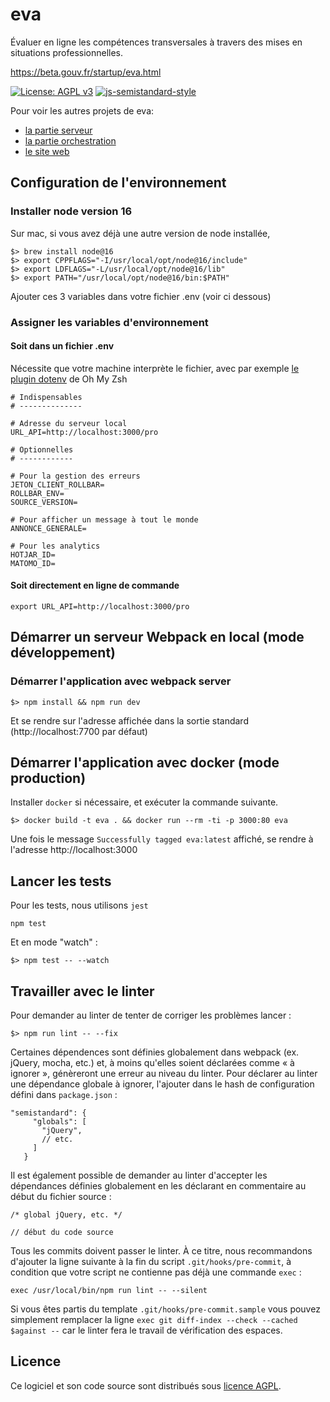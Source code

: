 # eva

Évaluer en ligne les compétences transversales à travers des mises en situations professionnelles.

https://beta.gouv.fr/startup/eva.html

[![License: AGPL v3](https://img.shields.io/badge/License-AGPL%20v3-blue.svg)](https://www.gnu.org/licenses/agpl-3.0)
[![js-semistandard-style](https://img.shields.io/badge/code%20style-semistandard-brightgreen.svg?style=flat-square)](https://github.com/Flet/semistandard)

Pour voir les autres projets de eva:

- [la partie serveur](https://github.com/betagouv/eva-serveur)
- [la partie orchestration](https://github.com/betagouv/eva-orchestrateur)
- [le site web](https://github.com/betagouv/eva-www)

## Configuration de l'environnement

### Installer node version 16

Sur mac, si vous avez déjà une autre version de node installée,

```
$> brew install node@16
$> export CPPFLAGS="-I/usr/local/opt/node@16/include"
$> export LDFLAGS="-L/usr/local/opt/node@16/lib"
$> export PATH="/usr/local/opt/node@16/bin:$PATH"
```

Ajouter ces 3 variables dans votre fichier .env (voir ci dessous)

### Assigner les variables d'environnement

#### Soit dans un fichier .env

Nécessite que votre machine interprète le fichier, avec par exemple [le plugin dotenv](https://github.com/ohmyzsh/ohmyzsh/tree/master/plugins/dotenv) de Oh My Zsh

```
# Indispensables
# --------------

# Adresse du serveur local
URL_API=http://localhost:3000/pro

# Optionnelles
# ------------

# Pour la gestion des erreurs
JETON_CLIENT_ROLLBAR=
ROLLBAR_ENV=
SOURCE_VERSION=

# Pour afficher un message à tout le monde
ANNONCE_GENERALE=

# Pour les analytics
HOTJAR_ID=
MATOMO_ID=
```

#### Soit directement en ligne de commande

```
export URL_API=http://localhost:3000/pro
```

## Démarrer un serveur Webpack en local (mode développement)


### Démarrer l'application avec webpack server

```
$> npm install && npm run dev
```

Et se rendre sur l'adresse affichée dans la sortie standard (http://localhost:7700 par défaut)

## Démarrer l'application avec docker (mode production)

Installer `docker` si nécessaire, et exécuter la commande suivante.

```
$> docker build -t eva . && docker run --rm -ti -p 3000:80 eva
```

Une fois le message `Successfully tagged eva:latest` affiché, se rendre à l'adresse http://localhost:3000

## Lancer les tests

Pour les tests, nous utilisons `jest`

```
npm test
```

Et en mode "watch" :

```
$> npm test -- --watch
```

## Travailler avec le linter

Pour demander au linter de tenter de corriger les problèmes lancer :

```
$> npm run lint -- --fix
```

Certaines dépendences sont définies globalement dans webpack (ex. jQuery, mocha, etc.) et, à moins qu'elles soient déclarées comme « à ignorer », génèreront une erreur au niveau du linter. Pour déclarer au linter une dépendance globale à ignorer, l'ajouter dans le hash de configuration défini dans `package.json` :

```
"semistandard": {
     "globals": [
       "jQuery",
       // etc.
     ]
   }
```

Il est également possible de demander au linter d'accepter les dépendances définies globalement en les déclarant en commentaire au début du fichier source :

```
/* global jQuery, etc. */

// début du code source
```

Tous les commits doivent passer le linter. À ce titre, nous recommandons
d'ajouter la ligne suivante à la fin du script `.git/hooks/pre-commit`, à condition que votre script ne contienne pas déjà une commande `exec` :

```
exec /usr/local/bin/npm run lint -- --silent
```

Si vous êtes partis du template `.git/hooks/pre-commit.sample` vous pouvez simplement remplacer la ligne `exec git diff-index --check --cached $against --` car le linter fera le travail de vérification des espaces.

## Licence

Ce logiciel et son code source sont distribués sous [licence AGPL](https://www.gnu.org/licenses/why-affero-gpl.fr.html).
